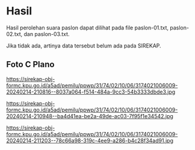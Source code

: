 # Hasil

Hasil perolehan suara paslon dapat dilihat pada file paslon-01.txt, paslon-02.txt, dan paslon-03.txt.

Jika tidak ada, artinya data tersebut belum ada pada SIREKAP.

## Foto C Plano

https://sirekap-obj-formc.kpu.go.id/a5ad/pemilu/ppwp/31/74/02/10/06/3174021006009-20240214-210816--8037a064-f514-484a-9cc3-54b3333dbde3.jpg

https://sirekap-obj-formc.kpu.go.id/a5ad/pemilu/ppwp/31/74/02/10/06/3174021006009-20240214-210948--ba4d41ea-be2a-49de-ac03-7f95f1e34542.jpg

https://sirekap-obj-formc.kpu.go.id/a5ad/pemilu/ppwp/31/74/02/10/06/3174021006009-20240214-211203--78c66a98-319c-4ee9-a286-b4c28f34ad91.jpg
